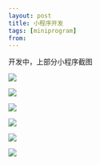 ```yaml
---
layout: post
title: 小程序开发
tags: [miniprogram]
from:
---
```


开发中，上部分小程序截图

![](/img/posts/mp/1.jpeg)

![](/img/posts/mp/2.jpeg)

![](/img/posts/mp/3.jpeg)

![](/img/posts/mp/4.jpeg)

![](/img/posts/mp/5.jpeg)

![](/img/posts/mp/6.jpeg)
